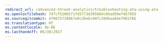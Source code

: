 ```yaml
---
redirect_url: /advanced-threat-analytics/troubleshooting-ata-using-ata-database
ms.openlocfilehash: 7d7cf5200571fd5773d395684c89ad59ef4b7993
ms.sourcegitcommit: 470675730967e0c36ebc90fc399baa64e7901f6b
ms.translationtype: HT
ms.contentlocale: de-DE
ms.lasthandoff: 06/30/2017
---
```

